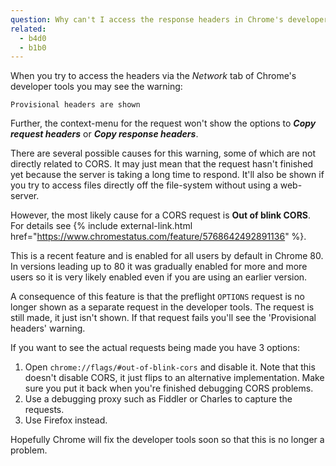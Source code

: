 ```yaml
---
question: Why can't I access the response headers in Chrome's developer tools?
related:
  - b4d0
  - b1b0
---
```


When you try to access the headers via the *Network* tab of Chrome's developer tools you may see the warning:

```
Provisional headers are shown
```

Further, the context-menu for the request won't show the options to ***Copy request headers*** or
***Copy response headers***.

There are several possible causes for this warning, some of which are not directly related to CORS. It may just mean
that the request hasn't finished yet because the server is taking a long time to respond. It'll also be shown if you try
to access files directly off the file-system without using a web-server.

However, the most likely cause for a CORS request is **Out of blink CORS**. For details see
{% include external-link.html href="https://www.chromestatus.com/feature/5768642492891136" %}.

This is a recent feature and is enabled for all users by default in Chrome 80. In versions leading up to 80 it was
gradually enabled for more and more users so it is very likely enabled even if you are using an earlier version.

A consequence of this feature is that the preflight `OPTIONS` request is no longer shown as a separate request in the
developer tools. The request is still made, it just isn't shown. If that request fails you'll see the 'Provisional
headers' warning.

If you want to see the actual requests being made you have 3 options:

1. Open `chrome://flags/#out-of-blink-cors` and disable it. Note that this doesn't disable CORS, it just flips to an
   alternative implementation. Make sure you put it back when you're finished debugging CORS problems.
2. Use a debugging proxy such as Fiddler or Charles to capture the requests.
3. Use Firefox instead.

Hopefully Chrome will fix the developer tools soon so that this is no longer a problem.

